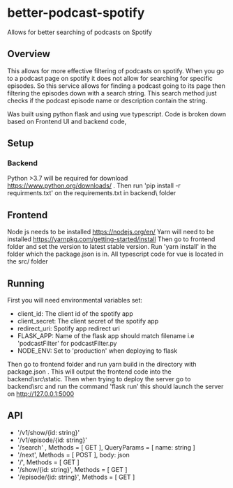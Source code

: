 # better-podcast-spotify

Allows for better searching of podcasts on Spotify

## Overview

This allows for more effective filtering of podcasts on spotify. When you go to a podcast page on spotify
it does not allow for searching for specific episodes. So this service allows for finding a podcast
going to its page then filtering the episodes down with a search string.
This search method just checks if the podcast episode name or description contain the string.

Was built using python flask and using vue typescript.
Code is broken down based on Frontend UI and backend code,

## Setup

### Backend

Python >3.7 will be required for download <https://www.python.org/downloads/> .
Then run 'pip install -r requirments.txt' on the requirements.txt in backend\ folder

## Frontend

Node js needs to be installed <https://nodejs.org/en/>
Yarn will need to be installed <https://yarnpkg.com/getting-started/install>
Then go to frontend folder and set the version to latest stable version.
Run 'yarn install' in the folder which the package.json is in.
All typescript code for vue is located in the src/ folder

## Running

First you will need environmental variables set:

+ client_id: The client id of the spotify app
+ client_secret: The client secret of the spotify app
+ redirect_uri: Spotify app redirect uri
+ FLASK_APP: Name of the flask app should match filename i.e 'podcastFilter' for podcastFilter.py
+ NODE_ENV: Set to 'production' when deploying to flask

Then go to frontend folder and run yarn build in the directory with package.json .
This will output the frontend code into the backend\src\static.
Then when trying to deploy the server go to backend\src and run the command 'flask run' this
should launch the server on <http://127.0.0.1:5000>

## API

+ '/v1/show/{id: string}'
+ '/v1/episode/{id: string}'
+ '/search' , Methods = [ GET ], QueryParams = [ name: string  ]
+ '/next', Methods = [ POST ], body: json
+ '/', Methods = [ GET ]
+ '/show/{id: string}', Methods = [ GET ]
+ '/episode/{id: string}', Methods = [ GET ]
